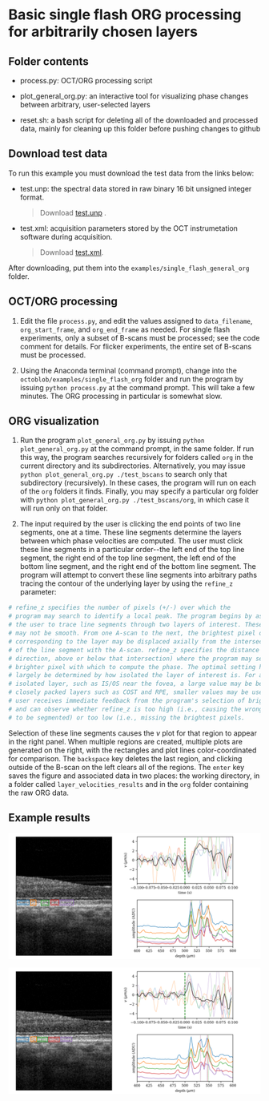 # Basic single flash ORG processing for arbitrarily chosen layers

## Folder contents

* process.py: OCT/ORG processing script

* plot_general_org.py: an interactive tool for visualizing phase changes between arbitrary, user-selected layers

* reset.sh: a bash script for deleting all of the downloaded and processed data, mainly for cleaning up this folder before pushing changes to github

## Download test data

To run this example you must download the test data from the links below:

* test.unp: the spectral data stored in raw binary 16 bit unsigned integer format. 

  > Download [test.unp](https://www.dropbox.com/s/pf6b951mlntqq9l/test.unp?dl=1)
.

* test.xml: acquisition parameters stored by the OCT instrumetation software during acquisition. 

  > Download [test.xml](https://www.dropbox.com/s/ux5qlinqq6y1zy4/test.xml?dl=1).

After downloading, put them into the `examples/single_flash_general_org` folder.


## OCT/ORG processing

1. Edit the file `process.py`, and edit the values assigned to `data_filename`, `org_start_frame`, and `org_end_frame` as needed. For single flash experiments, only a subset of B-scans must be processed; see the code comment for details. For flicker experiments, the entire set of B-scans must be processed.

2. Using the Anaconda terminal (command prompt), change into the `octoblob/examples/single_flash_org` folder and run the program by issuing `python process.py` at the command prompt. This will take a few minutes. The ORG processing in particular is somewhat slow.

## ORG visualization

1. Run the program `plot_general_org.py` by issuing `python plot_general_org.py` at the command prompt, in the same folder. If run this way, the program searches recursively for folders called `org` in the current directory and its subdirectories. Alternatively, you may issue `python plot_general_org.py ./test_bscans` to search only that subdirectory (recursively). In these cases, the program will run on each of the `org` folders it finds. Finally, you may specify a particular org folder with `python plot_general_org.py ./test_bscans/org`, in which case it will run only on that folder.

2. The input required by the user is clicking the end points of two line segments, one at a time. These line segments determine the layers between which phase velocities are computed. The user must click these line segments in a particular order--the left end of the top line segment, the right end of the top line segment, the left end of the bottom line segment, and the right end of the bottom line segment. The program will attempt to convert these line segments into arbitrary paths tracing the contour of the underlying layer by using the `refine_z` parameter:

```python
# refine_z specifies the number of pixels (+/-) over which the
# program may search to identify a local peak. The program begins by asking
# the user to trace line segments through two layers of interest. These layers
# may not be smooth. From one A-scan to the next, the brightest pixel or "peak"
# corresponding to the layer may be displaced axially from the intersection
# of the line segment with the A-scan. refine_z specifies the distance (in either
# direction, above or below that intersection) where the program may search for a
# brighter pixel with which to compute the phase. The optimal setting here will
# largely be determined by how isolated the layer of interest is. For a relatively
# isolated layer, such as IS/OS near the fovea, a large value may be best. For
# closely packed layers such as COST and RPE, smaller values may be useful. The
# user receives immediate feedback from the program's selection of bright pixels
# and can observe whether refine_z is too high (i.e., causing the wrong layer
# to be segmented) or too low (i.e., missing the brightest pixels.
```

Selection of these line segments causes the $v$ plot for that region to appear in the right panel. When multiple regions are created, multiple plots are generated on the right, with the rectangles and plot lines color-coordinated for comparison. The `backspace` key deletes the last region, and clicking outside of the B-scan on the left clears all of the regions. The `enter` key saves the figure and associated data in two places: the working directory, in a folder called `layer_velocities_results` and in the `org` folder containing the raw ORG data.

## Example results

![Cone outer segment ORG responses](./figs/cone_os_org.png)

![Subretinal space ORG responses](./figs/subretinal_org.png)
